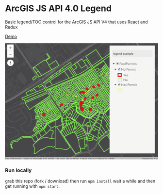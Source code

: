 # ArcGIS JS API 4.0 Legend
 
Basic legend/TOC control for the ArcGIS JS API V4 that uses React and Redux
 
[Demo](http://davetimmins.com/arcgis-react-redux-legend/)

![legend gif](legend.gif)

### Run locally

grab this repo (fork / download) then run `npm install` wait a while and then get running with `npm start`.
